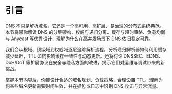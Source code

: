 # 引言

DNS 不只是解析域名，它还是一个高可用、高扩展、易治理的分布式系统典范。本节将带你解读 DNS 的分层架构、权威与递归分离、缓存与超时策略、负载均衡与 Anycast 等优秀设计，理解为什么在高并发场景下 DNS 依旧稳定可靠。

我们会从根域、顶级域到权威域逐层追踪解析流程，分析递归解析器如何利用缓存减少延迟，TTL 如何影响缓存一致性与动态更新。还将讨论 DNSSEC、EDNS、DoH/DoT 等扩展协议在安全与隐私方面的改进，揭示它们对运维与调试带来的新挑战。

掌握本节内容后，你能设计合适的域名规划、负载策略，合理设置 TTL，理解为何某些域名更新需要时间生效，并在抓包或日志中识别 DNS 攻击与异常流量。
